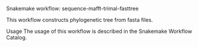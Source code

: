 Snakemake workflow: sequence-mafft-trimal-fasttree

This workflow constructs phylogenetic tree from fasta files.

Usage
The usage of this workflow is described in the Snakemake Workflow Catalog.